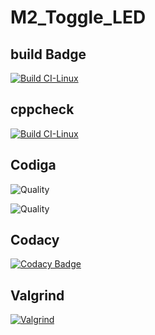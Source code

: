 # M2_Toggle_LED
## build Badge 
[![Build CI-Linux](https://github.com/Mshadab123/M2_Toggle_LED/actions/workflows/build.yml/badge.svg)](https://github.com/Mshadab123/M2_Toggle_LED/actions/workflows/build.yml)
## cppcheck
[![Build CI-Linux](https://github.com/Mshadab123/M2_Toggle_LED/actions/workflows/build.yml/badge.svg)](https://github.com/Mshadab123/M2_Toggle_LED/actions/workflows/build.yml)
## Codiga
![Quality](https://api.codiga.io/project/33009/score/svg)

![Quality](https://api.codiga.io/project/33009/status/svg)
## Codacy
[![Codacy Badge](https://app.codacy.com/project/badge/Grade/e6cbe806f71e4bec9bbad20f66965865)](https://www.codacy.com/gh/Mshadab123/M2_Toggle_LED/dashboard?utm_source=github.com&amp;utm_medium=referral&amp;utm_content=Mshadab123/M2_Toggle_LED&amp;utm_campaign=Badge_Grade)

## Valgrind
[![Valgrind](https://github.com/Mshadab123/M2_Toggle_LED/actions/workflows/valgrind.yml/badge.svg)](https://github.com/Mshadab123/M2_Toggle_LED/actions/workflows/valgrind.yml)
